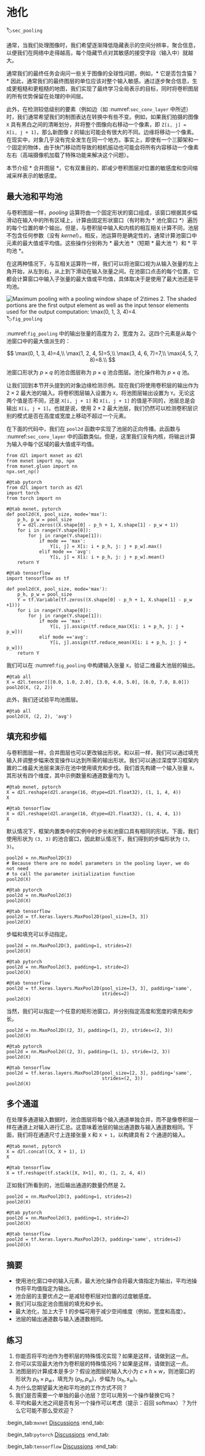 # 池化
:label:`sec_pooling`

通常，当我们处理图像时，我们希望逐渐降低隐藏表示的空间分辨率，聚合信息，以便我们在网络中走得越高，每个隐藏节点对其敏感的接受字段（输入中）就越大。

通常我们的最终任务会询问一些关于图像的全球性问题，例如，* 它是否包含猫？* 因此，通常我们的最终图层的单位应该对整个输入敏感。通过逐步聚合信息，生成更粗糙和更粗糙的地图，我们实现了最终学习全局表示的目标，同时将卷积图层的所有优势保留在处理的中间层。

此外，在检测较低级别的要素（例如边（如 :numref:`sec_conv_layer` 中所述）时，我们通常希望我们的制图表达在转换中有些不变。例如，如果我们拍摄的图像 `X` 具有黑白之间的清晰划分，并将整个图像向右移动一个像素，即 `Z[i, j] = X[i, j + 1]`，那么新图像 `Z` 的输出可能会有很大的不同。边缘将移动一个像素。在现实中，对象几乎没有完全发生在同一个地方。事实上，即使有一个三脚架和一个固定的物体，由于快门移动而导致的相机振动也可能会将所有内容移动一个像素左右（高端摄像机加载了特殊功能来解决这个问题）。

本节介绍 * 合并图层 *，它有双重目的，即减少卷积图层对位置的敏感度和空间缩减采样表示的敏感度。

## 最大池和平均池

与卷积图层一样，*pooling* 运算符由一个固定形状的窗口组成，该窗口根据其步幅滑动在输入中的所有区域上，计算由固定形状窗口（有时称为 * 池化窗口 *）遍历的每个位置的单个输出。但是，与卷积层中输入和内核的相互相关计算不同，池层不包含任何参数（没有 *kernel*）。相反，池运算符是确定性的，通常计算池窗口中元素的最大值或平均值。这些操作分别称为 * 最大池 *（短期 * 最大池 *）和 * 平均池 *。

在这两种情况下，与互相关运算符一样，我们可以将池窗口视为从输入张量的左上角开始，从左到右，从上到下滑动在输入张量之间。在池窗口点击的每个位置，它都会计算窗口中输入子张量的最大值或平均值，具体取决于是使用了最大池还是平均池。

![Maximum pooling with a pooling window shape of $2\times 2$. The shaded portions are the first output element as well as the input tensor elements used for the output computation: $\max(0, 1, 3, 4)=4$.](../img/pooling.svg)
:label:`fig_pooling`

:numref:`fig_pooling` 中的输出张量的高度为 2，宽度为 2。这四个元素是从每个池窗口中的最大值派生的：

$$
\max(0, 1, 3, 4)=4,\\
\max(1, 2, 4, 5)=5,\\
\max(3, 4, 6, 7)=7,\\
\max(4, 5, 7, 8)=8.\\
$$

池窗口形状为 $p \times q$ 的池合图层称为 $p \times q$ 池合图层。池化操作称为 $p \times q$ 池。

让我们回到本节开头提到的对象边缘检测示例。现在我们将使用卷积层的输出作为 $2\times 2$ 最大池的输入。将卷积图层输入设置为 `X`，将池图层输出设置为 `Y`。无论这两个值是否不同，还是 `X[i, j + 1]` 和 `X[i, j + 1]` 的值是不同的，池层总是会输出 `X[i, j + 1]`。也就是说，使用 $2\times 2$ 最大池层，我们仍然可以检测卷积层识别的模式是否在高度或宽度上移动不超过一个元素。

在下面的代码中，我们在 `pool2d` 函数中实现了池层的正向传播。此函数与 :numref:`sec_conv_layer` 中的函数类似。但是，这里我们没有内核，将输出计算为输入中每个区域的最大值或平均值。

```{.python .input}
from d2l import mxnet as d2l
from mxnet import np, npx
from mxnet.gluon import nn
npx.set_np()
```

```{.python .input}
#@tab pytorch
from d2l import torch as d2l
import torch
from torch import nn
```

```{.python .input}
#@tab mxnet, pytorch
def pool2d(X, pool_size, mode='max'):
    p_h, p_w = pool_size
    Y = d2l.zeros((X.shape[0] - p_h + 1, X.shape[1] - p_w + 1))
    for i in range(Y.shape[0]):
        for j in range(Y.shape[1]):
            if mode == 'max':
                Y[i, j] = X[i: i + p_h, j: j + p_w].max()
            elif mode == 'avg':
                Y[i, j] = X[i: i + p_h, j: j + p_w].mean()
    return Y
```

```{.python .input}
#@tab tensorflow
import tensorflow as tf

def pool2d(X, pool_size, mode='max'):
    p_h, p_w = pool_size
    Y = tf.Variable(tf.zeros((X.shape[0] - p_h + 1, X.shape[1] - p_w +1)))
    for i in range(Y.shape[0]):
        for j in range(Y.shape[1]):
            if mode == 'max':
                Y[i, j].assign(tf.reduce_max(X[i: i + p_h, j: j + p_w]))
            elif mode =='avg':
                Y[i, j].assign(tf.reduce_mean(X[i: i + p_h, j: j + p_w]))
    return Y
```

我们可以在 :numref:`fig_pooling` 中构建输入张量 `X`，验证二维最大池层的输出。

```{.python .input}
#@tab all
X = d2l.tensor([[0.0, 1.0, 2.0], [3.0, 4.0, 5.0], [6.0, 7.0, 8.0]])
pool2d(X, (2, 2))
```

此外，我们还试验平均池图层。

```{.python .input}
#@tab all
pool2d(X, (2, 2), 'avg')
```

## 填充和步幅

与卷积图层一样，合并图层也可以更改输出形状。和以前一样，我们可以通过填充输入并调整步幅来改变操作以达到所需的输出形状。我们可以通过深度学习框架内置的二维最大池层来演示在池中使用填充和步伐。我们首先构建一个输入张量 `X`，其形状有四个维度，其中示例数量和通道数量均为 1。

```{.python .input}
#@tab mxnet, pytorch
X = d2l.reshape(d2l.arange(16, dtype=d2l.float32), (1, 1, 4, 4))
X
```

```{.python .input}
#@tab tensorflow
X = d2l.reshape(d2l.arange(16, dtype=d2l.float32), (1, 4, 4, 1))
X
```

默认情况下，框架内置类中的实例中的步长和池窗口具有相同的形状。下面，我们使用形状为 `(3, 3)` 的池合窗口，因此默认情况下，我们得到的步幅形状为 `(3, 3)`。

```{.python .input}
pool2d = nn.MaxPool2D(3)
# Because there are no model parameters in the pooling layer, we do not need
# to call the parameter initialization function
pool2d(X)
```

```{.python .input}
#@tab pytorch
pool2d = nn.MaxPool2d(3)
pool2d(X)
```

```{.python .input}
#@tab tensorflow
pool2d = tf.keras.layers.MaxPool2D(pool_size=[3, 3])
pool2d(X)
```

步幅和填充可以手动指定。

```{.python .input}
pool2d = nn.MaxPool2D(3, padding=1, strides=2)
pool2d(X)
```

```{.python .input}
#@tab pytorch
pool2d = nn.MaxPool2d(3, padding=1, stride=2)
pool2d(X)
```

```{.python .input}
#@tab tensorflow
pool2d = tf.keras.layers.MaxPool2D(pool_size=[3, 3], padding='same',
                                   strides=2)
pool2d(X)
```

当然，我们可以指定一个任意的矩形池窗口，并分别指定高度和宽度的填充和步长。

```{.python .input}
pool2d = nn.MaxPool2D((2, 3), padding=(1, 2), strides=(2, 3))
pool2d(X)
```

```{.python .input}
#@tab pytorch
pool2d = nn.MaxPool2d((2, 3), padding=(1, 1), stride=(2, 3))
pool2d(X)
```

```{.python .input}
#@tab tensorflow
pool2d = tf.keras.layers.MaxPool2D(pool_size=[2, 3], padding='same',
                                   strides=(2, 3))
pool2d(X)
```

## 多个通道

在处理多通道输入数据时，池合图层将每个输入通道单独合并，而不是像卷积层一样在通道上对输入进行汇总。这意味着池层的输出通道数与输入通道数相同。下面，我们将在通道尺寸上连接张量 `X` 和 `X + 1`，以构建具有 2 个通道的输入。

```{.python .input}
#@tab mxnet, pytorch
X = d2l.concat((X, X + 1), 1)
X
```

```{.python .input}
#@tab tensorflow
X = tf.reshape(tf.stack([X, X+1], 0), (1, 2, 4, 4))
```

正如我们所看到的，池后输出通道的数量仍然是 2。

```{.python .input}
pool2d = nn.MaxPool2D(3, padding=1, strides=2)
pool2d(X)
```

```{.python .input}
#@tab pytorch
pool2d = nn.MaxPool2d(3, padding=1, stride=2)
pool2d(X)
```

```{.python .input}
#@tab tensorflow
pool2d = tf.keras.layers.MaxPool2D(3, padding='same', strides=2)
pool2d(X)
```

## 摘要

* 使用池化窗口中的输入元素，最大池化操作会将最大值指定为输出，平均池操作将平均值指定为输出。
* 池合层的主要优点之一是减轻卷积层对位置的过度敏感度。
* 我们可以指定池合图层的填充和步长。
* 最大池化，加上大于 1 的步幅可用于减少空间维度（例如，宽度和高度）。
* 池层的输出通道数与输入通道数相同。

## 练习

1. 你能否将平均池作为卷积层的特殊情况实现？如果是这样，请做到这一点。
1. 你可以实现最大池作为卷积层的特殊情况吗？如果是这样，请做到这一点。
1. 池图层的计算成本是多少？假设池图层的输入大小为 $c\times h\times w$，则池窗口的形状为 $p_h\times p_w$，填充为 $(p_h, p_w)$，步幅为 $(s_h, s_w)$。
1. 为什么您期望最大池和平均池的工作方式不同？
1. 我们是否需要一个单独的最小池层？您可以用另一个操作替换它吗？
1. 平均和最大池之间是否有另一个操作可以考虑（提示：召回 softmax）？为什么它可能不那么受欢迎？

:begin_tab:`mxnet`
[Discussions](https://discuss.d2l.ai/t/71)
:end_tab:

:begin_tab:`pytorch`
[Discussions](https://discuss.d2l.ai/t/72)
:end_tab:

:begin_tab:`tensorflow`
[Discussions](https://discuss.d2l.ai/t/274)
:end_tab:
